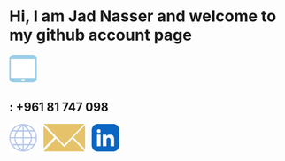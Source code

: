# Hi, I am Jad Nasser and welcome to my github account page

<div style="display: 'flex'"><img src="./cell-phone-icon.svg" width=50 height=50 aria-label="Phone"><span><h2>: +961 81 747 098</h2><div>
<a href="https://jad-nasser.github.io/jadnasser" aria-label="My Website"><img src="./world-globe-line-icon.svg" width=50 height=50></a>
<span>&nbsp;</span>
<a href="mailto:jadnasser.official@gmail.com" aria-label="My Email"><img src="./envelope-icon.svg" width=75 height=50></a>
<span>&nbsp;</span>
<a href="https://linkedin.com/in/jad-nasser-349436247" aria-label="LinkedIn"><img src="./linkedin-app-icon.svg" width=50 height=50></a>
